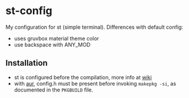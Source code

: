 # st-config

My configuration for st (simple terminal). Differences with default config:

- uses gruvbox material theme color
- use backspace with ANY_MOD

## Installation

- st is configured before the compilation, more info at [wiki](https://wiki.archlinux.org/title/St)
- with [aur](https://aur.archlinux.org/packages/st), config.h must be present before invoking `makepkg -si`, as documented in the `PKGBUILD` file.
